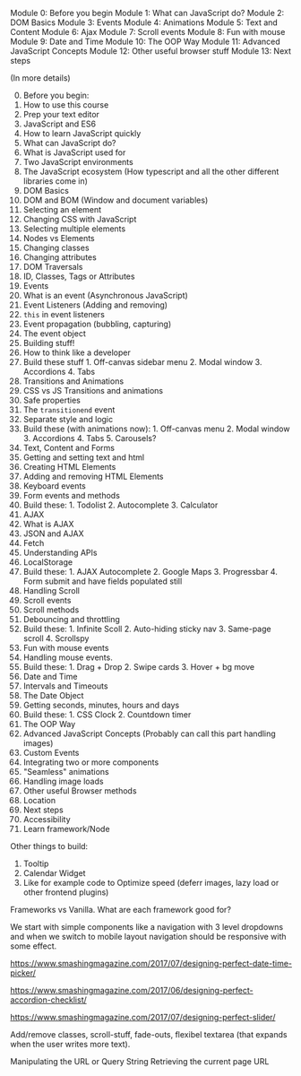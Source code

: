 Module 0: Before you begin
Module 1: What can JavaScript do?
Module 2: DOM Basics
Module 3: Events
Module 4: Animations
Module 5: Text and Content
Module 6: Ajax
Module 7: Scroll events
Module 8: Fun with mouse
Module 9: Date and Time
Module 10: The OOP Way
Module 11: Advanced JavaScript Concepts
Module 12: Other useful browser stuff
Module 13: Next steps

(In more details)

0. Before you begin:
  1. How to use this course
  2. Prep your text editor
  3. JavaScript and ES6
  4. How to learn JavaScript quickly
1. What can JavaScript do?
  1. What is JavaScript used for
  2. Two JavaScript environments
  3. The JavaScript ecosystem (How typescript and all the other different libraries come in)
2. DOM Basics
  1. DOM and BOM (Window and document variables)
  2. Selecting an element
  3. Changing CSS with JavaScript
  4. Selecting multiple elements
  5. Nodes vs Elements
  6. Changing classes
  7. Changing attributes
  8. DOM Traversals
  9. ID, Classes, Tags or Attributes
3. Events
  1. What is an event (Asynchronous JavaScript)
  2. Event Listeners (Adding and removing)
  3. `this` in event listeners
  4. Event propagation (bubbling, capturing)
  5. The event object
4. Building stuff!
  1. How to think like a developer
  6. Build these stuff
    1. Off-canvas sidebar menu
    2. Modal window
    3. Accordions
    4. Tabs
4. Transitions and Animations
  1. CSS vs JS Transitions and animations
  2. Safe properties
  3. The `transitionend` event
  4. Separate style and logic
  5. Build these (with animations now):
    1. Off-canvas menu
    2. Modal window
    3. Accordions
    4. Tabs
    5. Carousels?
5. Text, Content and Forms
  1. Getting and setting text and html
  2. Creating HTML Elements
  3. Adding and removing HTML Elements
  4. Keyboard events
  5. Form events and methods
  6. Build these:
    1. Todolist
    2. Autocomplete
    3. Calculator
6. AJAX
  1. What is AJAX
  2. JSON and AJAX
  3. Fetch
  4. Understanding APIs
  5. LocalStorage
  6. Build these:
    1. AJAX Autocomplete
    2. Google Maps
    3. Progressbar
    4. Form submit and have fields populated still
7. Handling Scroll
  1. Scroll events
  2. Scroll methods
  3. Debouncing and throttling
  4. Build these:
    1. Infinite Scoll
    2. Auto-hiding sticky nav
    3. Same-page scroll
    4. Scrollspy
8. Fun with mouse events
  1. Handling mouse events.
  2. Build these:
    1. Drag + Drop
    2. Swipe cards
    3. Hover + bg move
9. Date and Time
  1. Intervals and Timeouts
  2. The Date Object
  3. Getting seconds, minutes, hours and days
  4. Build these:
    1. CSS Clock
    2. Countdown timer
10. The OOP Way
11. Advanced JavaScript Concepts (Probably can call this part handling images)
  1. Custom Events
  2. Integrating two or more components
  3. "Seamless" animations
  4. Handling image loads
12. Other useful Browser methods
  2. Location
13. Next steps
  1. Accessibility
  2. Learn framework/Node

Other things to build:
1. Tooltip
2. Calendar Widget
3. Like for example code to Optimize speed (deferr images, lazy load or other frontend plugins)

Frameworks vs Vanilla. What are each framework good for?

We start with simple components like a navigation with 3 level dropdowns and when we switch to mobile layout navigation should be responsive with some effect.

https://www.smashingmagazine.com/2017/07/designing-perfect-date-time-picker/

https://www.smashingmagazine.com/2017/06/designing-perfect-accordion-checklist/

https://www.smashingmagazine.com/2017/07/designing-perfect-slider/

Add/remove classes, scroll-stuff, fade-outs, flexibel textarea (that expands when the user writes more text).

Manipulating the URL or Query String
Retrieving the current page URL